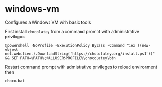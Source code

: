 # windows-vm

Configures a Windows VM with basic tools

First install `chocolatey` from a command prompt with administrative privileges

```
@powershell -NoProfile -ExecutionPolicy Bypass -Command "iex ((new-object net.webclient).DownloadString('https://chocolatey.org/install.ps1'))" && SET PATH=%PATH%;%ALLUSERSPROFILE%\chocolatey\bin
```

Restart command prompt with admistrative privileges to reload environment then

```
choco.bat
```
